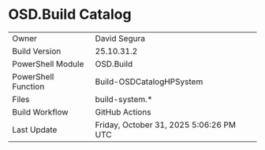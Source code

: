 ﻿# OSD.Build Catalog

| | |
|-|-|
| Owner | David Segura |
| Build Version | 25.10.31.2 |
| PowerShell Module | OSD.Build |
| PowerShell Function | Build-OSDCatalogHPSystem |
| Files | build-system.* |
| Build Workflow | GitHub Actions |
| Last Update | Friday, October 31, 2025 5:06:26 PM UTC |
